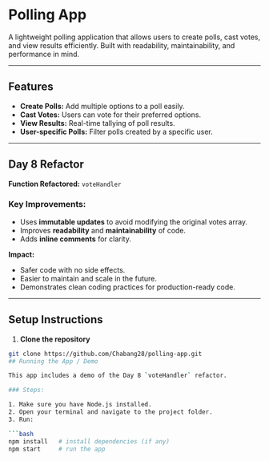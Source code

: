 # Polling App

A lightweight polling application that allows users to create polls, cast votes, and view results efficiently. Built with readability, maintainability, and performance in mind.

---

## Features

- **Create Polls:** Add multiple options to a poll easily.  
- **Cast Votes:** Users can vote for their preferred options.  
- **View Results:** Real-time tallying of poll results.  
- **User-specific Polls:** Filter polls created by a specific user.  

---

## Day 8 Refactor

**Function Refactored:** `voteHandler`  

### Key Improvements:
- Uses **immutable updates** to avoid modifying the original votes array.  
- Improves **readability** and **maintainability** of code.  
- Adds **inline comments** for clarity.  

**Impact:**  
- Safer code with no side effects.  
- Easier to maintain and scale in the future.  
- Demonstrates clean coding practices for production-ready code.

---

## Setup Instructions

1. **Clone the repository**  
```bash
git clone https://github.com/Chabang28/polling-app.git
## Running the App / Demo

This app includes a demo of the Day 8 `voteHandler` refactor.

### Steps:

1. Make sure you have Node.js installed.
2. Open your terminal and navigate to the project folder.
3. Run:

```bash
npm install   # install dependencies (if any)
npm start     # run the app
